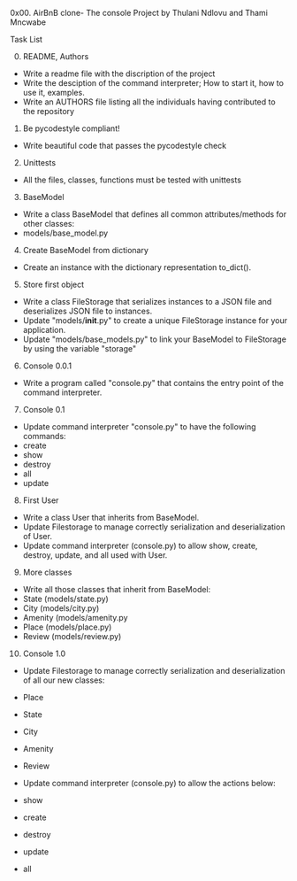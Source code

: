 0x00. AirBnB clone- The console Project by Thulani Ndlovu and Thami Mncwabe

Task List

0. README, Authors
- Write a readme file with the discription of the project
- Write the desciption of the command interpreter; How to start it, how to use it, examples.
- Write an AUTHORS file listing all the individuals having contributed to the repository




1. Be pycodestyle compliant!
- Write beautiful code that passes the pycodestyle check




2. Unittests
- All the files, classes, functions must be tested with unittests




3. BaseModel
- Write a class BaseModel that defines all common attributes/methods for other classes:
- models/base_model.py




4. Create BaseModel from dictionary
- Create an instance with the dictionary representation to_dict().




5. Store first object
- Write a class FileStorage that serializes instances to a JSON file and deserializes JSON file to instances.
- Update "models/__init__.py" to create a unique FileStorage instance for your application.
- Update "models/base_models.py" to link your BaseModel to FileStorage by using the variable "storage"




6. Console 0.0.1
- Write a program called "console.py" that contains the entry point of the command interpreter.




7. Console 0.1
- Update command interpreter "console.py" to have the following commands:
- create
- show
- destroy
- all
- update




8. First User
- Write a class User that inherits from BaseModel.
- Update Filestorage to manage correctly serialization and deserialization of User.
- Update command interpreter (console.py) to allow show, create, destroy, update, and all used with User.




9. More classes
- Write all those classes that inherit from BaseModel:
- State (models/state.py)
- City (models/city.py)
- Amenity (models/amenity.py
- Place (models/place.py)
- Review (models/review.py)




10. Console 1.0
- Update Filestorage to manage correctly serialization and deserialization of all our new classes:
- Place
- State
- City
- Amenity
- Review

- Update command interpreter (console.py) to allow the actions below:
- show
- create
- destroy
- update
- all

